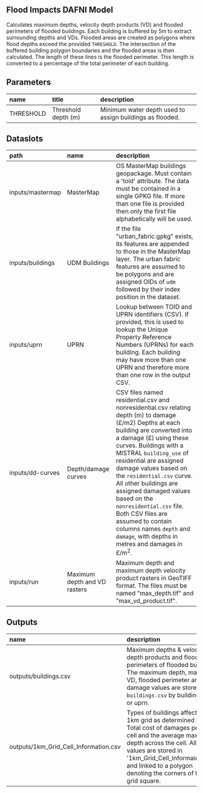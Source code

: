 ## Flood Impacts DAFNI Model

Calculates maximum depths, velocity depth products (VD) and flooded perimeters of flooded buildings. Each building is buffered by 5m to extract surrounding depths and VDs. Flooded areas are created as polygons where flood depths exceed the provided `THRESHOLD`. The intersection of the buffered building polygon boundaries and the flooded areas is then calculated. The length of these lines is the flooded perimeter. This length is converted to a percentage of the total perimeter of each building.

## Parameters

| name      | title               | description                                              |
|:----------|:--------------------|:---------------------------------------------------------|
| THRESHOLD | Threshold depth (m) | Minimum water depth used to assign buildings as flooded. |

## Dataslots

| path             | name                         | description                                                                                                                                                                                                                                                                                                                                                                                                                                                                                                               |
|:-----------------|:-----------------------------|:--------------------------------------------------------------------------------------------------------------------------------------------------------------------------------------------------------------------------------------------------------------------------------------------------------------------------------------------------------------------------------------------------------------------------------------------------------------------------------------------------------------------------|
| inputs/mastermap | MasterMap                    | OS MasterMap buildings geopackage. Must contain a 'toid' attribute. The data must be contained in a single GPKG file. If more than one file is provided then only the first file alphabetically will be used.                                                                                                                                                                                                                                                                                                             |
| inputs/buildings | UDM Buildings                | If the file "urban_fabric.gpkg" exists, its features are appended to those in the MasterMap layer. The urban fabric features are assumed to be polygons and are assigned OIDs of `udm` followed by their index position in the dataset.                                                                                                                                                                                                                                                                                   |
| inputs/uprn      | UPRN                         | Lookup between TOID and UPRN identifiers (CSV). If provided, this is used to lookup the Unique Property Reference Numbers (UPRNs) for each building. Each building may have more than one UPRN and therefore more than one row in the output CSV.                                                                                                                                                                                                                                                                         |
| inputs/dd-curves | Depth/damage curves          | CSV files named residential.csv and nonresidential.csv relating depth (m) to damage (£/m2) Depths at each building are converted into a damage (£) using these curves. Buildings with a MISTRAL `building_use` of residential are assigned damage values based on the `residential.csv` curve. All other buildings are assigned damaged values based on the `nonresidential.csv` file. Both CSV files are assumed to contain columns names `depth` and `damage`, with depths in metres and damages in £/m<sup>2</sup>. |
| inputs/run       | Maximum depth and VD rasters | Maximum depth and maximum depth velocity product rasters in GeoTIFF format. The files must be named "max_depth.tif" and "max_vd_product.tif".                                                                                                                                                                                                                                                                                                                                                                             |

## Outputs

| name                  | description                                                                                                                                                                                                    |
|:----------------------|:---------------------------------------------------------------------------------------------------------------------------------------------------------------------------------------------------------------|
| outputs/buildings.csv | Maximum depths & velocity depth products and flooded perimeters of flooded buildings The maximum depth, maximum VD, flooded perimeter and damage values are stored in `buildings.csv` by building oid or uprn. |
| outputs/1km_Grid_Cell_Information.csv | Types of buildings affected per 1km grid as determined by OS. Total cost of damages per grid cell and the average maximum depth across the cell. All values are stored in '1km_Grid_Cell_Informaion.csv' and linked to a polygon denoting the corners of the grid square. |
